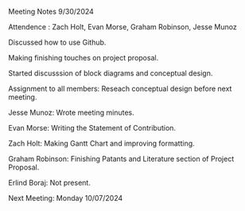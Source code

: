 Meeting Notes 9/30/2024

Attendence : Zach Holt, Evan Morse, Graham Robinson, Jesse Munoz

  Discussed how to use Github.
  
  Making finishing touches on project proposal.
  
  Started discusssion of block diagrams and conceptual design.
  
  Assignment to all members: Reseach conceptual design before next meeting.
  
  Jesse Munoz: Wrote meeting minutes.
  
  Evan Morse: Writing the Statement of Contribution.
  
  Zach Holt: Making Gantt Chart and improving formatting.
  
  Graham Robinson: Finishing Patants and Literature section of Project Proposal.
  
  Erlind Boraj: Not present.
  
Next Meeting: Monday 10/07/2024
